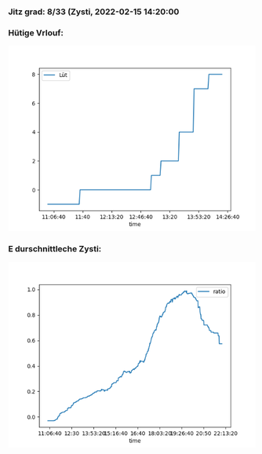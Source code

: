 ### Jitz grad: 8/33 (Zysti, 2022-02-15 14:20:00

### Hütige Vrlouf:
![Graph](Today.png)

### E durschnittleche Zysti:
![Graph](Zysti.png)